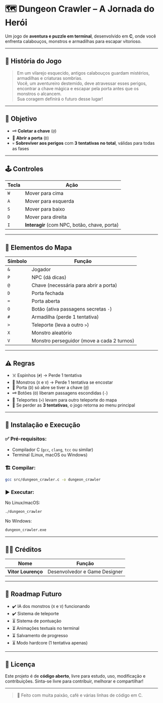 
# 🗺️ Dungeon Crawler – A Jornada do Herói

Um jogo de **aventura e puzzle em terminal**, desenvolvido em **C**, onde você enfrenta calabouços, monstros e armadilhas para escapar vitorioso.

---

## 📖 História do Jogo

> Em um vilarejo esquecido, antigos calabouços guardam mistérios, armadilhas e criaturas sombrias.  
> Você, um aventureiro destemido, deve atravessar esses perigos, encontrar a chave mágica e escapar pela porta antes que os monstros o alcancem.  
> Sua coragem definirá o futuro desse lugar!

---

## 🎯 Objetivo

- 🗝️ **Coletar a chave** (`@`)
- 🚪 **Abrir a porta** (`D`)
- 💀 **Sobreviver aos perigos** com **3 tentativas no total**, válidas para todas as fases

---

## 🕹️ Controles

| Tecla | Ação                       |
|-------|-----------------------------|
| `W`   | Mover para cima             |
| `A`   | Mover para esquerda         |
| `S`   | Mover para baixo            |
| `D`   | Mover para direita          |
| `I`   | **Interagir** (com NPC, botão, chave, porta) |

---

## 🧠 Elementos do Mapa

| Símbolo | Função                                          |
|---------|-------------------------------------------------|
| `&`     | Jogador                                         |
| `P`     | NPC (dá dicas)                                  |
| `@`     | Chave (necessária para abrir a porta)           |
| `D`     | Porta fechada                                   |
| `=`     | Porta aberta                                    |
| `O`     | Botão (ativa passagens secretas `-`)            |
| `#`     | Armadilha (perde 1 tentativa)                   |
| `>`     | Teleporte (leva a outro `>`)                    |
| `X`     | Monstro aleatório                               |
| `V`     | Monstro perseguidor (move a cada 2 turnos)      |

---

## ⚠️ Regras

- ☠️ Espinhos (`#`) → Perde 1 tentativa
- 👾 Monstros (`X` e `V`) → Perde 1 tentativa se encostar
- 🔑 Porta (`D`) só abre se tiver a chave (`@`)
- 🗝️ Botões (`O`) liberam passagens escondidas (`-`)
- 🚪 Teleportes (`>`) levam para outro teleporte do mapa
- 🛑 Se perder as **3 tentativas**, o jogo retorna ao menu principal

---

## 🔧 Instalação e Execução

### ✅ Pré-requisitos:
- Compilador C (`gcc`, `clang`, `tcc` ou similar)
- Terminal (Linux, macOS ou Windows)

### 🏗️ Compilar:
```bash
gcc src/dungeon_crawler.c -o dungeon_crawler
````

### ▶️ Executar:

No Linux/macOS:

```bash
./dungeon_crawler
```

No Windows:

```bash
dungeon_crawler.exe
```

---

## 👨‍💻 Créditos

| Nome                  | Função                              |
| --------------------- | ----------------------------------- |
| **Vitor Lourenço**    | Desenvolvedor e Game Designer       |

---

## 🌟 Roadmap Futuro

* ✔️ IA dos monstros (`X` e `V`) funcionando
* ✔️ Sistema de teleporte
* ⏳ Sistema de pontuação
* ⏳ Animações textuais no terminal
* ⏳ Salvamento de progresso
* ⏳ Modo hardcore (1 tentativa apenas)

---

## 📜 Licença

Este projeto é de **código aberto**, livre para estudo, uso, modificação e contribuições.
Sinta-se livre para contribuir, melhorar e compartilhar!

---

> 🚀 Feito com muita paixão, café e várias linhas de código em C.

```
